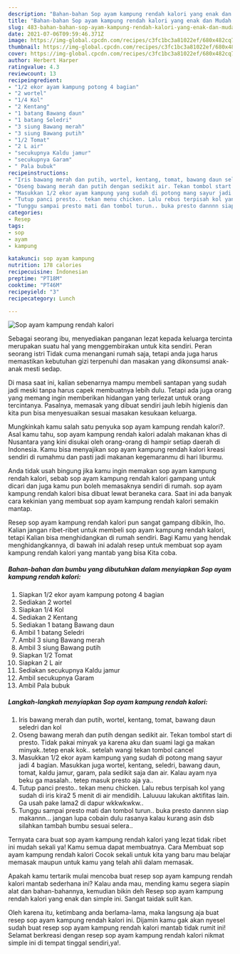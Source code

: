 ```yaml
---
description: "Bahan-bahan Sop ayam kampung rendah kalori yang enak dan Mudah Dibuat"
title: "Bahan-bahan Sop ayam kampung rendah kalori yang enak dan Mudah Dibuat"
slug: 483-bahan-bahan-sop-ayam-kampung-rendah-kalori-yang-enak-dan-mudah-dibuat
date: 2021-07-06T09:59:46.371Z
image: https://img-global.cpcdn.com/recipes/c3fc1bc3a81022ef/680x482cq70/sop-ayam-kampung-rendah-kalori-foto-resep-utama.jpg
thumbnail: https://img-global.cpcdn.com/recipes/c3fc1bc3a81022ef/680x482cq70/sop-ayam-kampung-rendah-kalori-foto-resep-utama.jpg
cover: https://img-global.cpcdn.com/recipes/c3fc1bc3a81022ef/680x482cq70/sop-ayam-kampung-rendah-kalori-foto-resep-utama.jpg
author: Herbert Harper
ratingvalue: 4.3
reviewcount: 13
recipeingredient:
- "1/2 ekor ayam kampung potong 4 bagian"
- "2 wortel"
- "1/4 Kol"
- "2 Kentang"
- "1 batang Bawang daun"
- "1 batang Seledri"
- "3 siung Bawang merah"
- "3 siung Bawang putih"
- "1/2 Tomat"
- "2 L air"
- "secukupnya Kaldu jamur"
- "secukupnya Garam"
- " Pala bubuk"
recipeinstructions:
- "Iris bawang merah dan putih, wortel, kentang, tomat, bawang daun seledri dan kol"
- "Oseng bawang merah dan putih dengan sedikit air. Tekan tombol start di presto. Tidak pakai minyak ya karena aku dan suami lagi ga makan minyak..tetep enak kok.. setelah wangi tekan tombol cancel"
- "Masukkan 1/2 ekor ayam kampung yang sudah di potong mang sayur jadi 4 bagian. Masukkan juga wortel, kentang, seledri, bawang daun, tomat, kaldu jamur, garam, pala sedikit saja dan air. Kalau ayam nya beku ga masalah.. tetep masuk presto aja ya.."
- "Tutup panci presto.. tekan menu chicken. Lalu rebus terpisah kol yang sudah di iris kira2 5 menit di air mendidih. Laluuuu lakukan aktifitas lain. Ga usah pake lama2 di dapur wkkwkwkw.."
- "Tunggu sampai presto mati dan tombol turun.. buka presto dannnn siap makannn... jangan lupa cobain dulu rasanya kalau kurang asin dsb silahkan tambah bumbu sesuai selera.."
categories:
- Resep
tags:
- sop
- ayam
- kampung

katakunci: sop ayam kampung 
nutrition: 178 calories
recipecuisine: Indonesian
preptime: "PT18M"
cooktime: "PT46M"
recipeyield: "3"
recipecategory: Lunch

---
```



![Sop ayam kampung rendah kalori](https://img-global.cpcdn.com/recipes/c3fc1bc3a81022ef/680x482cq70/sop-ayam-kampung-rendah-kalori-foto-resep-utama.jpg)

Sebagai seorang ibu, menyediakan panganan lezat kepada keluarga tercinta merupakan suatu hal yang menggembirakan untuk kita sendiri. Peran seorang istri Tidak cuma menangani rumah saja, tetapi anda juga harus memastikan kebutuhan gizi terpenuhi dan masakan yang dikonsumsi anak-anak mesti sedap.

Di masa  saat ini, kalian sebenarnya mampu membeli santapan yang sudah jadi meski tanpa harus capek membuatnya lebih dulu. Tetapi ada juga orang yang memang ingin memberikan hidangan yang terlezat untuk orang tercintanya. Pasalnya, memasak yang dibuat sendiri jauh lebih higienis dan kita pun bisa menyesuaikan sesuai masakan kesukaan keluarga. 



Mungkinkah kamu salah satu penyuka sop ayam kampung rendah kalori?. Asal kamu tahu, sop ayam kampung rendah kalori adalah makanan khas di Nusantara yang kini disukai oleh orang-orang di hampir setiap daerah di Indonesia. Kamu bisa menyajikan sop ayam kampung rendah kalori kreasi sendiri di rumahmu dan pasti jadi makanan kegemaranmu di hari liburmu.

Anda tidak usah bingung jika kamu ingin memakan sop ayam kampung rendah kalori, sebab sop ayam kampung rendah kalori gampang untuk dicari dan juga kamu pun boleh memasaknya sendiri di rumah. sop ayam kampung rendah kalori bisa dibuat lewat beraneka cara. Saat ini ada banyak cara kekinian yang membuat sop ayam kampung rendah kalori semakin mantap.

Resep sop ayam kampung rendah kalori pun sangat gampang dibikin, lho. Kalian jangan ribet-ribet untuk membeli sop ayam kampung rendah kalori, tetapi Kalian bisa menghidangkan di rumah sendiri. Bagi Kamu yang hendak menghidangkannya, di bawah ini adalah resep untuk membuat sop ayam kampung rendah kalori yang mantab yang bisa Kita coba.

<!--inarticleads1-->

##### Bahan-bahan dan bumbu yang dibutuhkan dalam menyiapkan Sop ayam kampung rendah kalori:

1. Siapkan 1/2 ekor ayam kampung potong 4 bagian
1. Sediakan 2 wortel
1. Siapkan 1/4 Kol
1. Sediakan 2 Kentang
1. Sediakan 1 batang Bawang daun
1. Ambil 1 batang Seledri
1. Ambil 3 siung Bawang merah
1. Ambil 3 siung Bawang putih
1. Siapkan 1/2 Tomat
1. Siapkan 2 L air
1. Sediakan secukupnya Kaldu jamur
1. Ambil secukupnya Garam
1. Ambil  Pala bubuk




<!--inarticleads2-->

##### Langkah-langkah menyiapkan Sop ayam kampung rendah kalori:

1. Iris bawang merah dan putih, wortel, kentang, tomat, bawang daun seledri dan kol
1. Oseng bawang merah dan putih dengan sedikit air. Tekan tombol start di presto. Tidak pakai minyak ya karena aku dan suami lagi ga makan minyak..tetep enak kok.. setelah wangi tekan tombol cancel
1. Masukkan 1/2 ekor ayam kampung yang sudah di potong mang sayur jadi 4 bagian. Masukkan juga wortel, kentang, seledri, bawang daun, tomat, kaldu jamur, garam, pala sedikit saja dan air. Kalau ayam nya beku ga masalah.. tetep masuk presto aja ya..
1. Tutup panci presto.. tekan menu chicken. Lalu rebus terpisah kol yang sudah di iris kira2 5 menit di air mendidih. Laluuuu lakukan aktifitas lain. Ga usah pake lama2 di dapur wkkwkwkw..
1. Tunggu sampai presto mati dan tombol turun.. buka presto dannnn siap makannn... jangan lupa cobain dulu rasanya kalau kurang asin dsb silahkan tambah bumbu sesuai selera..




Ternyata cara buat sop ayam kampung rendah kalori yang lezat tidak ribet ini mudah sekali ya! Kamu semua dapat membuatnya. Cara Membuat sop ayam kampung rendah kalori Cocok sekali untuk kita yang baru mau belajar memasak maupun untuk kamu yang telah ahli dalam memasak.

Apakah kamu tertarik mulai mencoba buat resep sop ayam kampung rendah kalori mantab sederhana ini? Kalau anda mau, mending kamu segera siapin alat dan bahan-bahannya, kemudian bikin deh Resep sop ayam kampung rendah kalori yang enak dan simple ini. Sangat taidak sulit kan. 

Oleh karena itu, ketimbang anda berlama-lama, maka langsung aja buat resep sop ayam kampung rendah kalori ini. Dijamin kamu gak akan nyesel sudah buat resep sop ayam kampung rendah kalori mantab tidak rumit ini! Selamat berkreasi dengan resep sop ayam kampung rendah kalori nikmat simple ini di tempat tinggal sendiri,ya!.

